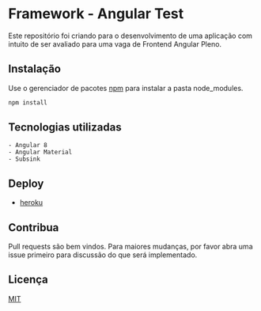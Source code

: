 # Framework - Angular Test

Este repositório foi criando para o desenvolvimento de uma aplicação com intuito de ser avaliado para uma vaga de Frontend Angular Pleno.

## Instalação

Use o gerenciador de pacotes [npm](https://www.npmjs.com/) para instalar a pasta node_modules.

```bash
npm install
```

## Tecnologias utilizadas

```text
- Angular 8
- Angular Material
- Subsink
```

## Deploy

- [heroku](https://framework-frontend.herokuapp.com/)

## Contribua
Pull requests são bem vindos. Para maiores mudanças, por favor abra uma issue primeiro para discussão do que será implementado.

## Licença
[MIT](https://choosealicense.com/licenses/mit/)